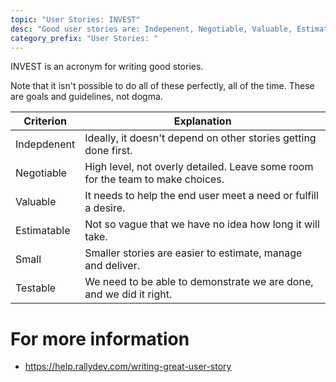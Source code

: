 ```yaml
---
topic: "User Stories: INVEST"
desc: "Good user stories are: Indepenent, Negotiable, Valuable, Estimatable, Small and Testable"
category_prefix: "User Stories: "
---
```


INVEST is an acronym for writing good stories.

Note that it isn't possible to do all of these perfectly, all of the time.   These are goals and guidelines, not dogma.

| Criterion | Explanation |
|-----------|--------------|
| Indepdenent | Ideally, it doesn't depend on other stories getting done first. |
| Negotiable | High level, not overly detailed.  Leave some room for the team to make choices. |
| Valuable  | It needs to help the end user meet a need or fulfill a desire. |
| Estimatable | Not so vague that we have no idea how long it will take. |
| Small     | Smaller stories are easier to estimate, manage and deliver. |
| Testable | We need to be able to demonstrate we are done, and we did it right. |

# For more information
 
* <https://help.rallydev.com/writing-great-user-story>






